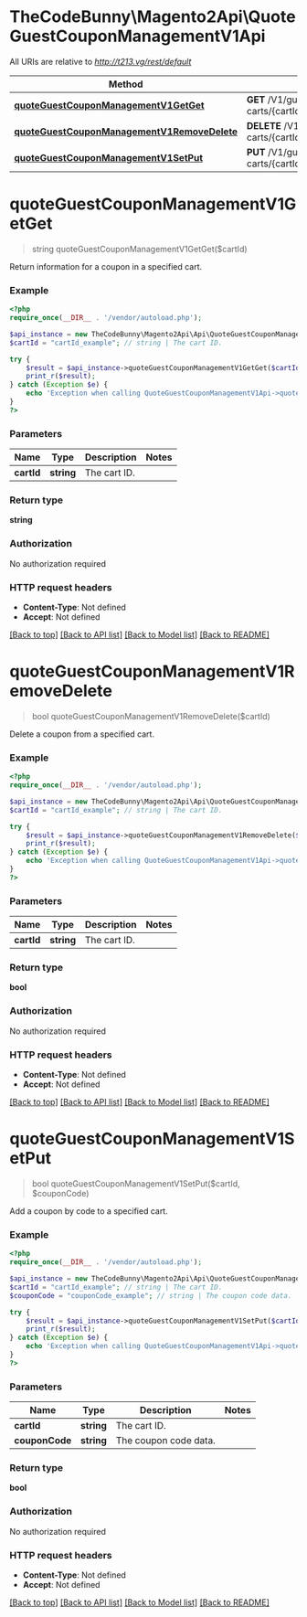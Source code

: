 # TheCodeBunny\Magento2Api\QuoteGuestCouponManagementV1Api

All URIs are relative to *http://t213.vg/rest/default*

Method | HTTP request | Description
------------- | ------------- | -------------
[**quoteGuestCouponManagementV1GetGet**](QuoteGuestCouponManagementV1Api.md#quoteGuestCouponManagementV1GetGet) | **GET** /V1/guest-carts/{cartId}/coupons | 
[**quoteGuestCouponManagementV1RemoveDelete**](QuoteGuestCouponManagementV1Api.md#quoteGuestCouponManagementV1RemoveDelete) | **DELETE** /V1/guest-carts/{cartId}/coupons | 
[**quoteGuestCouponManagementV1SetPut**](QuoteGuestCouponManagementV1Api.md#quoteGuestCouponManagementV1SetPut) | **PUT** /V1/guest-carts/{cartId}/coupons/{couponCode} | 


# **quoteGuestCouponManagementV1GetGet**
> string quoteGuestCouponManagementV1GetGet($cartId)



Return information for a coupon in a specified cart.

### Example
```php
<?php
require_once(__DIR__ . '/vendor/autoload.php');

$api_instance = new TheCodeBunny\Magento2Api\Api\QuoteGuestCouponManagementV1Api();
$cartId = "cartId_example"; // string | The cart ID.

try {
    $result = $api_instance->quoteGuestCouponManagementV1GetGet($cartId);
    print_r($result);
} catch (Exception $e) {
    echo 'Exception when calling QuoteGuestCouponManagementV1Api->quoteGuestCouponManagementV1GetGet: ', $e->getMessage(), PHP_EOL;
}
?>
```

### Parameters

Name | Type | Description  | Notes
------------- | ------------- | ------------- | -------------
 **cartId** | **string**| The cart ID. |

### Return type

**string**

### Authorization

No authorization required

### HTTP request headers

 - **Content-Type**: Not defined
 - **Accept**: Not defined

[[Back to top]](#) [[Back to API list]](../../README.md#documentation-for-api-endpoints) [[Back to Model list]](../../README.md#documentation-for-models) [[Back to README]](../../README.md)

# **quoteGuestCouponManagementV1RemoveDelete**
> bool quoteGuestCouponManagementV1RemoveDelete($cartId)



Delete a coupon from a specified cart.

### Example
```php
<?php
require_once(__DIR__ . '/vendor/autoload.php');

$api_instance = new TheCodeBunny\Magento2Api\Api\QuoteGuestCouponManagementV1Api();
$cartId = "cartId_example"; // string | The cart ID.

try {
    $result = $api_instance->quoteGuestCouponManagementV1RemoveDelete($cartId);
    print_r($result);
} catch (Exception $e) {
    echo 'Exception when calling QuoteGuestCouponManagementV1Api->quoteGuestCouponManagementV1RemoveDelete: ', $e->getMessage(), PHP_EOL;
}
?>
```

### Parameters

Name | Type | Description  | Notes
------------- | ------------- | ------------- | -------------
 **cartId** | **string**| The cart ID. |

### Return type

**bool**

### Authorization

No authorization required

### HTTP request headers

 - **Content-Type**: Not defined
 - **Accept**: Not defined

[[Back to top]](#) [[Back to API list]](../../README.md#documentation-for-api-endpoints) [[Back to Model list]](../../README.md#documentation-for-models) [[Back to README]](../../README.md)

# **quoteGuestCouponManagementV1SetPut**
> bool quoteGuestCouponManagementV1SetPut($cartId, $couponCode)



Add a coupon by code to a specified cart.

### Example
```php
<?php
require_once(__DIR__ . '/vendor/autoload.php');

$api_instance = new TheCodeBunny\Magento2Api\Api\QuoteGuestCouponManagementV1Api();
$cartId = "cartId_example"; // string | The cart ID.
$couponCode = "couponCode_example"; // string | The coupon code data.

try {
    $result = $api_instance->quoteGuestCouponManagementV1SetPut($cartId, $couponCode);
    print_r($result);
} catch (Exception $e) {
    echo 'Exception when calling QuoteGuestCouponManagementV1Api->quoteGuestCouponManagementV1SetPut: ', $e->getMessage(), PHP_EOL;
}
?>
```

### Parameters

Name | Type | Description  | Notes
------------- | ------------- | ------------- | -------------
 **cartId** | **string**| The cart ID. |
 **couponCode** | **string**| The coupon code data. |

### Return type

**bool**

### Authorization

No authorization required

### HTTP request headers

 - **Content-Type**: Not defined
 - **Accept**: Not defined

[[Back to top]](#) [[Back to API list]](../../README.md#documentation-for-api-endpoints) [[Back to Model list]](../../README.md#documentation-for-models) [[Back to README]](../../README.md)

